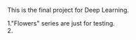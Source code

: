 
This is the final project for Deep Learning.  

1."Flowers" series are just for testing.  
2.  






